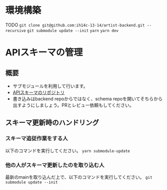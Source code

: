 # 環境構築

TODO
`git clone git@github.com:ih14c-13-14/artist-backend.git --recursive`
`git submodule update --init`
`yarn`
`yarn dev`

# APIスキーマの管理

## 概要

- サブモジュールを利用して行います。
- [APIスキーマのリポジトリ](git@github.com:ih14c-13-14/schema.git)
- 書き込みはbackend repoからではなく、schema repoを開いてそちらから出すようにしましょう。PRとレビュー依頼もしてください。

## スキーマ更新時のハンドリング

### スキーマ追従作業をする人

以下のコマンドを実行してください。
`yarn submodule-update`

### 他の人がスキーマ更新したのを取り込む人

最新のmainを取り込んだ上で、以下のコマンドを実行してください。
`git submodule update --init`
